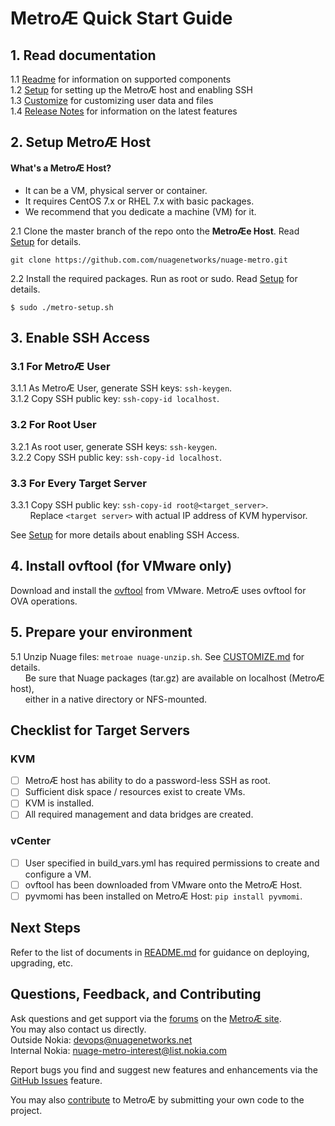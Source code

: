# MetroÆ Quick Start Guide  

## 1. Read documentation

1.1 [Readme](../README.md) for information on supported components  
1.2 [Setup](SETUP.md) for setting up the MetroÆ host and enabling SSH  
1.3 [Customize](CUSTOMIZE.md) for customizing user data and files  
1.4 [Release Notes](RELEASE_NOTES.md) for information on the latest features   

## 2. Setup MetroÆ Host

#### What's a MetroÆ Host?

* It can be a VM, physical server or container.
* It requires CentOS 7.x or RHEL 7.x with basic packages.
* We recommend that you dedicate a machine (VM) for it.   

2.1 Clone the master branch of the repo onto the **MetroÆe Host**. Read [Setup](SETUP.md) for details.  
```
git clone https://github.com.com/nuagenetworks/nuage-metro.git
```
2.2 Install the required packages. Run as root or sudo. Read [Setup](SETUP.md) for details.  
```
$ sudo ./metro-setup.sh  
```

## 3. Enable SSH Access  

### 3.1 For MetroÆ User

3.1.1 As MetroÆ User, generate SSH keys: `ssh-keygen`.  
3.1.2 Copy SSH public key: `ssh-copy-id localhost`.  

### 3.2 For Root User  

3.2.1 As root user, generate SSH keys: `ssh-keygen`.  
3.2.2 Copy SSH public key: `ssh-copy-id localhost`.  

### 3.3 For Every Target Server  

3.3.1 Copy SSH public key: `ssh-copy-id root@<target_server>`.  
&nbsp;&nbsp;&nbsp;&nbsp;&nbsp;&nbsp;&nbsp;&nbsp;Replace `<target server>` with actual IP address of KVM hypervisor.  

See [Setup](SETUP.md) for more details about enabling SSH Access.   

## 4. Install ovftool (for VMware only)  

Download and install the [ovftool](https://www.vmware.com/support/developer/ovf/) from VMware. MetroÆ uses ovftool for OVA operations.

## 5. Prepare your environment  

5.1 Unzip Nuage files: `metroae nuage-unzip.sh`. See [CUSTOMIZE.md](CUSTOMIZE.md) for details.  
&nbsp;&nbsp;&nbsp;&nbsp;&nbsp;&nbsp;Be sure that Nuage packages (tar.gz) are available on localhost (MetroÆ host),  
&nbsp;&nbsp;&nbsp;&nbsp;&nbsp;&nbsp;either in a native directory or NFS-mounted.  

## Checklist for Target Servers

### KVM

- [ ] MetroÆ host has ability to do a password-less SSH as root.  
- [ ] Sufficient disk space / resources exist to create VMs.  
- [ ] KVM is installed.  
- [ ] All required management and data bridges are created.  

### vCenter  

- [ ] User specified in build_vars.yml has required permissions to create and configure a VM.  
- [ ] ovftool has been downloaded from VMware onto the MetroÆ Host.  
- [ ] pyvmomi has been installed on MetroÆ Host: `pip install pyvmomi`.

## Next Steps

Refer to the list of documents in [README.md](../README.md) for guidance on deploying, upgrading, etc.

## Questions, Feedback, and Contributing
Ask questions and get support via the [forums](https://devops.nuagenetworks.net/forums/) on the [MetroÆ site](https://devops.nuagenetworks.net/).  
You may also contact us directly.  
  Outside Nokia: [devops@nuagenetworks.net](mailto:deveops@nuagenetworks.net "send email to nuage-metro project")  
  Internal Nokia: [nuage-metro-interest@list.nokia.com](mailto:nuage-metro-interest@list.nokia.com "send email to nuage-metro project")

Report bugs you find and suggest new features and enhancements via the [GitHub Issues](https://github.com/nuagenetworks/nuage-metro/issues "nuage-metro issues") feature.

You may also [contribute](../CONTRIBUTING.md) to MetroÆ by submitting your own code to the project.
